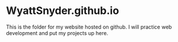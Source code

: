 # WyattSnyder.github.io
This is the folder for my website hosted on github. I will practice web development and put my projects up here.

